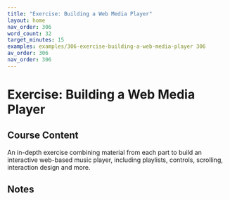 ```yaml
---
title: "Exercise: Building a Web Media Player"
layout: home
nav_order: 306
word_count: 32
target_minutes: 15
examples: examples/306-exercise-building-a-web-media-player 306
av_order: 306
nav_order: 306
---
```

# Exercise: Building a Web Media Player

## Course Content

An in-depth exercise combining material from each part to build an interactive web-based music player, including playlists, controls, scrolling, interaction design and more.

## Notes













